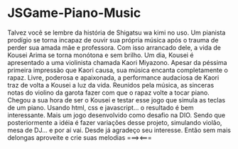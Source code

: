 # JSGame-Piano-Music

<div align="center" ![42-740x461](https://github.com/RPTecDev/JSGame-piano-music/assets/114440054/f55b755e-07a5-4afc-9882-d623c3dc0235)>
</div>

Talvez você se lembre da história de Shigatsu wa kimi no uso. Um pianista prodígio se torna incapaz de ouvir sua própria música após o trauma de perder sua amada mãe e professora. Com isso arrancado dele, a vida de Kousei Arima se torna monótona e sem brilho. Um dia, Kousei é apresentado a uma violinista chamada Kaori Miyazono. Apesar da péssima primeira impressão que Kaori causa, sua música encanta completamente o rapaz. Livre, poderosa e apaixonada, a performance audaciosa de Kaori traz de volta a Kousei a luz da vida. Reunidos pela música, as sinceras notas do violino da garota fazer com que o rapaz volte a tocar piano.
Chegou a sua hora de ser o Kousei e testar esse jogo que simula as teclas de um piano.
Usando html, css e javascript... o resultado é bem interessante.
Mais um jogo desenvolvido como desafio na DIO. Sendo que posteriormente a idéia é fazer variações desse projeto, simulando violão, mesa de DJ... e por aí vai.
Desde já agradeço seu interesse. Então sem mais delongas aproveite e crie suas melodias ===><===
